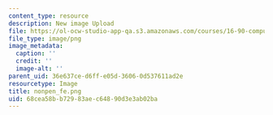 ```yaml
---
content_type: resource
description: New image Upload
file: https://ol-ocw-studio-app-qa.s3.amazonaws.com/courses/16-90-computational-methods-in-aerospace-engineering-spring-2014/68cea58bb72983aec64890d3e3ab02ba_nonpen_fe.png
file_type: image/png
image_metadata:
  caption: ''
  credit: ''
  image-alt: ''
parent_uid: 36e637ce-d6ff-e05d-3606-0d537611ad2e
resourcetype: Image
title: nonpen_fe.png
uid: 68cea58b-b729-83ae-c648-90d3e3ab02ba
---
```

